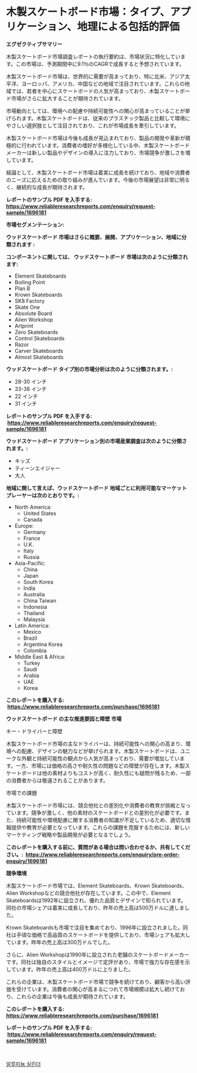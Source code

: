<p><h1>木製スケートボード市場：タイプ、アプリケーション、地理による包括的評価</h1></p><p><strong>エグゼクティブサマリー</strong></p>
<p><p>木製スケートボード市場調査レポートの執行要約は、市場状況に特化しています。この市場は、予測期間中に9.1％のCAGRで成長すると予想されています。</p><p>木製スケートボード市場は、世界的に需要が高まっており、特に北米、アジア太平洋、ヨーロッパ、アメリカ、中国などの地域で注目されています。これらの地域では、若者を中心にスケートボードの人気が高まっており、木製スケートボード市場がさらに拡大することが期待されています。</p><p>市場動向としては、環境への配慮や持続可能性への関心が高まっていることが挙げられます。木製スケートボードは、従来のプラスチック製品と比較して環境にやさしい選択肢として注目されており、これが市場成長を牽引しています。</p><p>木製スケートボード市場は今後も成長が見込まれており、製品の開発や革新が積極的に行われています。消費者の嗜好が多様化している中、木製スケートボードメーカーは新しい製品やデザインの導入に注力しており、市場競争が激しさを増しています。</p><p>結論として、木製スケートボード市場は着実に成長を続けており、地域や消費者のニーズに応えるための取り組みが進んでいます。今後の市場展望は非常に明るく、継続的な成長が期待されます。</p></p>
<p><strong>レポートのサンプル PDF を入手する: <a href="https://www.reliableresearchreports.com/enquiry/request-sample/1696181">https://www.reliableresearchreports.com/enquiry/request-sample/1696181</a></strong></p>
<p><strong>市場セグメンテーション:</strong></p>
<p><strong> ウッドスケートボード 市場はさらに概要、展開、アプリケーション、地域に分類されます :</strong></p>
<p><strong>コンポーネントに関しては、 ウッドスケートボード 市場は次のように分類されます: &nbsp;</strong></p>
<p><ul><li>Element Skateboards</li><li>Boiling Point</li><li>Plan B</li><li>Krown Skateboards</li><li>SK8 Factory</li><li>Skate One</li><li>Absolute Board</li><li>Alien Workshop</li><li>Artprint</li><li>Zero Skateboards</li><li>Control Skateboards</li><li>Razor</li><li>Carver Skateboards</li><li>Almost Skateboards</li></ul></p>
<p><strong> ウッドスケートボード タイプ別の市場分析は次のように分類されます。:</strong></p>
<p><ul><li>28-30 インチ</li><li>33-38 インチ</li><li>22 インチ</li><li>31 インチ</li></ul></p>
<p><strong>レポートのサンプル PDF を入手する: &nbsp;<a href="https://www.reliableresearchreports.com/enquiry/request-sample/1696181">https://www.reliableresearchreports.com/enquiry/request-sample/1696181</a></strong></p>
<p><strong> ウッドスケートボード アプリケーション別の市場産業調査は次のように分類されます。:</strong></p>
<p><ul><li>キッズ</li><li>ティーンエイジャー</li><li>大人</li></ul></p>
<p><strong>地域に関して言えば、ウッドスケートボード 地域ごとに利用可能なマーケットプレーヤーは次のとおりです。:</strong></p>
<p><ul>
    <li>
        North America:
        <ul>
            <li>United States</li>
            <li>Canada</li>
        </ul>
    </li>
    <li>
        Europe:
        <ul>
            <li>Germany</li>
            <li>France</li>
            <li>U.K.</li>
            <li>Italy</li>
            <li>Russia</li>
        </ul>
    </li>
    <li>
        Asia-Pacific:
        <ul>
            <li>China</li>
            <li>Japan</li>
            <li>South Korea</li>
            <li>India</li>
            <li>Australia</li>
            <li>China Taiwan</li>
            <li>Indonesia</li>
            <li>Thailand</li>
            <li>Malaysia</li>
        </ul>
    </li>
    <li>
        Latin America:
        <ul>
            <li>Mexico</li>
            <li>Brazil</li>
            <li>Argentina Korea</li>
            <li>Colombia</li>
        </ul>
    </li>
    <li>
        Middle East & Africa:
        <ul>
            <li>Turkey</li>
            <li>Saudi</li>
            <li>Arabia</li>
            <li>UAE</li>
            <li>Korea</li>
        </ul>
    </li>
    </ul></p>
<p><strong>このレポートを購入する: &nbsp;<a href="https://www.reliableresearchreports.com/purchase/1696181">https://www.reliableresearchreports.com/purchase/1696181</a></strong></p>
<p><strong>ウッドスケートボード の主な推進要因と障壁 市場</strong></p>
<p><p>キー・ドライバーと障壁</p><p>木製スケートボード市場の主なドライバーは、持続可能性への関心の高まり、環境への配慮、デザインの魅力などが挙げられます。木製スケートボードは、ユニークな外観と持続可能性の観点から人気が高まっており、需要が増加しています。一方、市場には価格の高さや耐久性の問題などの障壁が存在します。木製スケートボードは他の素材よりもコストが高く、耐久性にも疑問が残るため、一部の消費者からは敬遠されることがあります。</p><p>市場での課題</p><p>木製スケートボード市場には、競合他社との差別化や消費者の教育が挑戦となっています。競争が激しく、他の素材のスケートボードとの差別化が必要です。また、持続可能性や環境配慮に関する消費者の知識が不足しているため、適切な情報提供や教育が必要となっています。これらの課題を克服するためには、新しいマーケティング戦略や製品開発が必要となるでしょう。</p></p>
<p><strong>このレポートを購入する前に、質問がある場合は問い合わせるか、共有してください。:&nbsp; <a href="https://www.reliableresearchreports.com/enquiry/pre-order-enquiry/1696181">https://www.reliableresearchreports.com/enquiry/pre-order-enquiry/1696181</a></strong></p>
<p><strong>競争環境</strong></p>
<p><p>木製スケートボード市場では、Element Skateboards、Krown Skateboards、Alien Workshopなどの競合他社が存在しています。この中で、Element Skateboardsは1992年に設立され、優れた品質とデザインで知られています。同社の市場シェアは着実に成長しており、昨年の売上高は500万ドルに達しました。</p><p>Krown Skateboardsも市場で注目を集めており、1996年に設立されました。同社は手頃な価格で高品質のスケートボードを提供しており、市場シェアも拡大しています。昨年の売上高は300万ドルでした。</p><p>さらに、Alien Workshopは1990年に設立された老舗のスケートボードメーカーです。同社は独自のスタイルとイメージで定評があり、市場で強力な存在感を示しています。昨年の売上高は400万ドルに上りました。</p><p>これらの企業は、木製スケートボード市場で競争を続けており、顧客から高い評価を受けています。消費者の関心が高まるにつれて市場規模は拡大し続けており、これらの企業は今後も成長が期待されています。</p></p>
<p><strong>このレポートを購入する: &nbsp; <a href="https://www.reliableresearchreports.com/purchase/1696181">https://www.reliableresearchreports.com/purchase/1696181</a></strong></p>
<p><strong>レポートのサンプル PDF を入手する: &nbsp;<a href="https://www.reliableresearchreports.com/enquiry/request-sample/1696181">https://www.reliableresearchreports.com/enquiry/request-sample/1696181</a></strong><strong></strong></p>
<p>&nbsp;</p>
<p><p><a href="https://github.com/fernandotryO5lson96765/Market-Research-Report-List-1/blob/main/199660115400.md">알루미늄 실린더</a></p></p>
